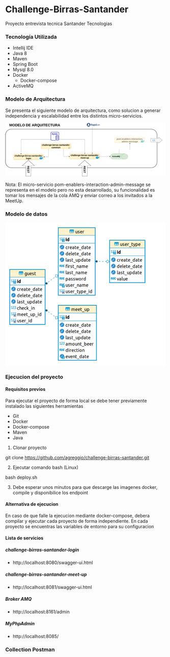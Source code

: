 # Challenge-Birras-Santander

Proyecto entrevista tecnica Santander Tecnologias

### Tecnología Utilizada
- Intellij IDE
- Java 8
- Maven
- Spring Boot
- Mysql 8.0
- Docker
  - Docker-compose
- ActiveMQ

### Modelo de Arquitectura

Se presenta el siguiente modelo de arquitectura, como solucion a generar independencia y escalabilidad entre los distintos micro-servicios.

![arquitectura](https://github.com/agreggio/challenge-birras-santander/blob/develop/uml/challengeMeetUps.png)

Nota: El micro-servicio pom-enablers-interaction-admin-message se representa en el modelo pero no esta desarrollado, su funcionalidad es tomar los mensajes de la cola AMQ y enviar correo a los invitados a la MeetUp.

### Modelo de datos

![modelo](https://github.com/agreggio/challenge-birras-santander/blob/develop/uml/model.png)

### Ejecucion del proyecto

#### Requisitos previos
Para ejecutar el proyecto de forma local se debe tener previamente instalado las siguientes herramientas
- Git
- Docker
- Docker-compose
- Maven
- Java

1. Clonar proyecto 

git clone https://github.com/agreggio/challenge-birras-santander.git

2. Ejecutar comando bash (Linux)

bash deploy.sh

3. Debe esperar unos minutos para que descarge las imagenes docker, compile y disponibilice los endpoint

#### Alternativa de ejecucion

En caso de que falle la ejecucion mediante docker-compose, debera compilar y ejecutar cada proyecto de forma independiente. En cada proyecto se encuentras las variables de entorno para su configuracion

#### Lista de servicios

##### challenge-birras-santander-login
- http://localhost:8080/swagger-ui.html

##### challenge-birras-santander-meet-up
- http://localhost:8081/swagger-ui.html

##### Broker AMQ
- http://localhost:8161/admin

##### MyPhpAdmin
- http://localhost:8085/

### Collection Postman



